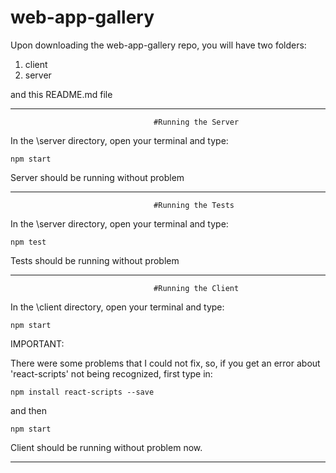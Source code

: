 # web-app-gallery

Upon downloading the web-app-gallery repo,  you will have two folders:

1. client
2. server

and this README.md file


------------------------------------------------------------------------------------------------

                                    #Running the Server


In the \server directory, open your terminal and type:


```npm start```



Server should be running without problem

------------------------------------------------------------------------------------------------

                                    #Running the Tests


In the \server directory, open your terminal and type:


```npm test```



Tests should be running without problem

------------------------------------------------------------------------------------------------

                                    #Running the Client


In the \client directory, open your terminal and type:


```npm start```


IMPORTANT: 

There were some problems that I could not fix, so, if you get an error about 'react-scripts' not being recognized, first type in:


```npm install react-scripts --save```


and then


```npm start```


Client should be running without problem now.

------------------------------------------------------------------------------------------------